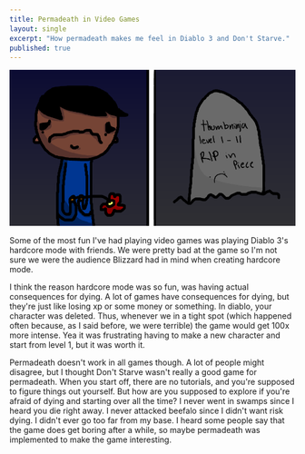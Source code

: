 ```yaml
---
title: Permadeath in Video Games
layout: single
excerpt: "How permadeath makes me feel in Diablo 3 and Don't Starve."
published: true
---
```


![Amazing Illustration by Karthik Bala](/images/permadeath.png)



Some of the most fun I've had playing video games was playing Diablo 3's hardcore mode with friends.  We were pretty bad at the game so I'm not sure we were the audience Blizzard had in mind when creating hardcore mode.  

I think the reason hardcore mode was so fun, was having actual consequences for dying.  A lot of games have consequences for dying, but they're just like losing xp or some money or something.  In diablo, your character was deleted.  Thus, whenever we in a tight spot (which happened often because, as I said before, we were terrible) the game would get 100x more intense.  Yea it was frustrating having to make a new character and start from level 1, but it was worth it.  




Permadeath doesn't work in all games though.  A lot of people might disagree, but I thought Don't Starve wasn't really a good game for permadeath.  When you start off, there are no tutorials, and you're supposed to figure things out yourself.  But how are you supposed to explore if you're afraid of dying and starting over all the time?  I never went in swamps since I heard you die right away.  I never attacked beefalo since I didn't want risk dying.  I didn't ever go too far from my base.  I heard some people say that the game does get boring after a while, so maybe permadeath was implemented to make the game interesting.